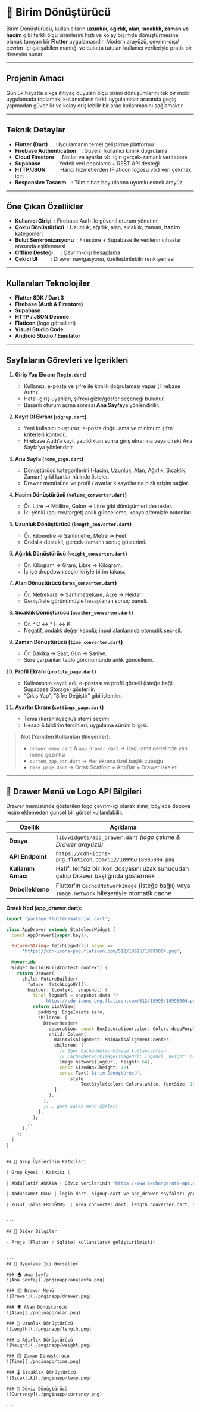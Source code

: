 # 📱 Birim Dönüştürücü

Birim Dönüştürücü, kullanıcıların **uzunluk, ağırlık, alan, sıcaklık, zaman ve hacim** gibi farklı ölçü birimlerini hızlı ve kolay biçimde dönüştürmesine olanak tanıyan bir **Flutter** uygulamasıdır. Modern arayüzü, çevrim-dışı/çevrim-içi çalışabilen mantığı ve bulutta tutulan kullanıcı verileriyle pratik bir deneyim sunar.

---

## Projenin Amacı
Günlük hayatta sıkça ihtiyaç duyulan ölçü birimi dönüşümlerini tek bir mobil uygulamada toplamak; kullanıcıların farklı uygulamalar arasında geçiş yapmadan güvenilir ve kolay erişilebilir bir araç kullanmasını sağlamaktır.

---

## Teknik Detaylar
- **Flutter (Dart)** : Uygulamanın temel geliştirme platformu  
- **Firebase Authentication** : Güvenli kullanıcı kimlik doğrulama  
- **Cloud Firestore** : Notlar ve ayarlar vb. için gerçek-zamanlı veritabanı  
- **Supabase**   : Yedek veri depolama + REST API desteği  
- **HTTP/JSON**   : Harici hizmetlerden (Flaticon logosu vb.) veri çekmek için  
- **Responsive Tasarım** : Tüm cihaz boyutlarına uyumlu esnek arayüz  

---

## Öne Çıkan Özellikler
- **Kullanıcı Girişi** : Firebase Auth ile güvenli oturum yönetimi  
- **Çoklu Dönüştürücü** : Uzunluk, ağırlık, alan, sıcaklık, zaman, **hacim** kategorileri  
- **Bulut Senkronizasyonu** : Firestore + Supabase ile verilerin cihazlar arasında eşitlenmesi  
- **Offline Desteği**  : Çevrim-dışı hesaplama    
- **Çekici UI**   : Drawer navigasyonu, özelleştirilebilir renk şeması  

---

## Kullanılan Teknolojiler
- **Flutter SDK / Dart 3**  
- **Firebase (Auth & Firestore)**  
- **Supabase**  
- **HTTP / JSON Decode**  
- **Flaticon** (logo görselleri)  
- **Visual Studio Code**  
- **Android Studio / Emulator**
- ---

## Sayfaların Görevleri ve İçerikleri

1. **Giriş Yap Ekranı (`login.dart`)**
   - Kullanıcı, e-posta ve şifre ile kimlik doğrulaması yapar (Firebase Auth).
   - Hatalı giriş uyarıları, şifreyi gizle/göster seçeneği bulunur.
   - Başarılı oturum açma sonrası **Ana Sayfa**ya yönlendirilir.

2. **Kayıt Ol Ekranı (`signup.dart`)**
   - Yeni kullanıcı oluşturur; e-posta doğrulama ve minimum şifre kriterleri kontrolü.
   - Firebase Auth’a kayıt yapıldıktan sonra giriş ekranına veya direkt Ana Sayfa’ya yönlendirir.

3. **Ana Sayfa (`home_page.dart`)**
   - Dönüştürücü kategorilerini (Hacim, Uzunluk, Alan, Ağırlık, Sıcaklık, Zaman) grid kartlar hâlinde listeler.
   - Drawer menüsüne ve profil / ayarlar kısayollarına hızlı erişim sağlar.

4. **Hacim Dönüştürücü (`volume_converter.dart`)**
   - Ör. Litre → Mililitre, Galon → Litre gibi dönüşümleri destekler.
   - İki-yönlü (source/target) anlık güncelleme, kopyala/temizle butonları.

5. **Uzunluk Dönüştürücü (`length_converter.dart`)**
   - Ör. Kilometre → Santimetre, Metre → Feet.
   - Ondalık destekli, gerçek-zamanlı sonuç gösterimi.

6. **Ağırlık Dönüştürücü (`weight_converter.dart`)**
   - Ör. Kilogram → Gram, Libre → Kilogram.
   - İç içe dropdown seçimleriyle birim takası.

7. **Alan Dönüştürücü (`area_converter.dart`)**
   - Ör. Metrekare → Santimetrekare, Acre → Hektar.
   - Geniş/liste görünümüyle hesaplanan sonuç paneli.

8. **Sıcaklık Dönüştürücü (`weather_converter.dart`)**
   - Ör. ° C ↔ ° F ↔ K.
   - Negatif, ondalık değer kabulü; input alanlarında otomatik seç-sil.

9. **Zaman Dönüştürücü (`time_converter.dart`)**
   - Ör. Dakika → Saat, Gün → Saniye.
   - Süre çarpanları tablo görünümünde anlık güncellenir.

10. **Profil Ekranı (`profile_page.dart`)**
    - Kullanıcının kayıtlı adı, e-postası ve profil görseli (isteğe bağlı Supabase Storage) gösterilir.
    - “Çıkış Yap”, “Şifre Değiştir” gibi işlemler.

11. **Ayarlar Ekranı (`settings_page.dart`)**
    - Tema (karanlık/açık/sistem) seçimi.
    - Hesap & bildirim tercihleri; uygulama sürüm bilgisi.

> **Not (Yeniden Kullanılan Bileşenler):**  
> - `drawer_menu.dart` & `app_drawer.dart` → Uygulama genelinde yan menü gezintisi  
> - `custom_app_bar.dart` → Her ekrana özel başlık çubuğu  
> - `base_page.dart` → Ortak Scaffold + AppBar + Drawer iskeleti
---

## 🧭 Drawer Menü ve Logo API Bilgileri

Drawer menüsünde gösterilen logo çevrim-içi olarak alınır; böylece depoya resim eklemeden güncel bir görsel kullanılabilir.

| Özellik | Açıklama |
| ------- | -------- |
| **Dosya** | `lib/widgets/app_drawer.dart` *(logo çekme & Drawer arayüzü)* |
| **API Endpoint** | `https://cdn-icons-png.flaticon.com/512/18995/18995004.png` |
| **Kullanım Amacı** | Hafif, telifsiz bir ikon dosyasını uzak sunucudan çekip Drawer başlığında göstermek |
| **Önbellekleme** | Flutter’ın `CachedNetworkImage` (isteğe bağlı) veya `Image.network` bileşeniyle otomatik cache |

**Örnek Kod (app_drawer.dart):**
```dart
import 'package:flutter/material.dart';

class AppDrawer extends StatelessWidget {
  const AppDrawer({super.key});

  Future<String> fetchLogoUrl() async =>
      'https://cdn-icons-png.flaticon.com/512/18995/18995004.png';

  @override
  Widget build(BuildContext context) {
    return Drawer(
      child: FutureBuilder(
        future: fetchLogoUrl(),
        builder: (context, snapshot) {
          final logoUrl = snapshot.data ??
              'https://cdn-icons-png.flaticon.com/512/18995/18995004.png';
          return ListView(
            padding: EdgeInsets.zero,
            children: [
              DrawerHeader(
                decoration: const BoxDecoration(color: Colors.deepPurple),
                child: Column(
                  mainAxisAlignment: MainAxisAlignment.center,
                  children: [
                    // Eğer CachedNetworkImage kullanıyorsan:
                    // CachedNetworkImage(imageUrl: logoUrl, height: 64),
                    Image.network(logoUrl, height: 64),
                    const SizedBox(height: 12),
                    const Text('Birim Dönüştürücü',
                        style:
                            TextStyle(color: Colors.white, fontSize: 18)),
                  ],
                ),
              ),
              // … geri kalan menü öğeleri
            ],
          );
        },
      ),
    );
  }
}
--

## 👥 Grup Üyelerinin Katkıları

| Grup Üyesi | Katkısı |

| Abdullatif AKKAYA | Döviz verilerinin "https://www.exchangerate-api.com/" websitesi üzerinden api bağlantısı ile güncel olarak erişiminin sağlanması ve home_page.dart,currency_converter.dart sayfaları yapımı. |

| Abdussamet OĞUZ | login.dart, signup.dart ve app_drawer sayfaları yapımı. Kullanıcı bilgilerinin sqlite ile database'de tutulması ve Drawer menüdeki logonun API bağlantısı ile  uygulamaya aktarılması. | Her sayfanın sağ üstteki kendine özel logoların API bağlantısı ile uygulamaya aktarılması.

| Yusuf Talha ERDOĞMUŞ  | area_converter.dart, length_converter.dart, time_converter.dart, weather_converter.dart, weight_converter.dart sayfalarının yapımı. |


---

## 💬 Diğer Bilgiler

- Proje [Flutter / Sqlite] kullanılarak geliştirilmiştir.


---
## 📸 Uygulama İçi Görseller

### 🏠 Ana Sayfa
![Ana Sayfa](./pnginapp/anasayfa.png)

### 📦 Drawer Menü
![Drawer](./pnginapp/drawer.png)

### 🌍 Alan Dönüştürücü
![Alan](./pnginapp/alan.png)

### 📏 Uzunluk Dönüştürücü
![Length](./pnginapp/length.png)

### ⚖️ Ağırlık Dönüştürücü
![Weight](./pnginapp/weight.png)

### ⏱️ Zaman Dönüştürücü
![Time](./pnginapp/time.png)

### 🌡️ Sıcaklık Dönüştürücü
![Sıcaklık](./pnginapp/temp.png)

### 💱 Döviz Dönüştürücü
![Currency](./pnginapp/currency.png)

---


